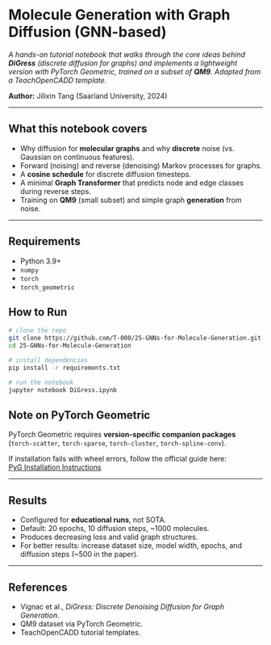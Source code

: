 # Molecule Generation with Graph Diffusion (GNN-based)

*A hands-on tutorial notebook that walks through the core ideas behind **DiGress** (discrete diffusion for graphs) and implements a lightweight version with PyTorch Geometric, trained on a subset of **QM9**. Adapted from a TeachOpenCADD template.*

**Author:** Jilixin Tang (Saarland University, 2024)

---

## What this notebook covers

- Why diffusion for **molecular graphs** and why **discrete** noise (vs. Gaussian on continuous features).
- Forward (noising) and reverse (denoising) Markov processes for graphs.
- A **cosine schedule** for discrete diffusion timesteps.
- A minimal **Graph Transformer** that predicts node and edge classes during reverse steps.
- Training on **QM9** (small subset) and simple graph **generation** from noise.

---

## Requirements

- Python 3.9+
- `numpy`
- `torch`
- `torch_geometric`


## How to Run

```bash
# clone the repo
git clone https://github.com/T-000/25-GNNs-for-Molecule-Generation.git
cd 25-GNNs-for-Molecule-Generation

# install dependencies
pip install -r requirements.txt

# run the notebook
jupyter notebook DiGress.ipynb
```

## Note on PyTorch Geometric

PyTorch Geometric requires **version-specific companion packages**  
(`torch-scatter`, `torch-sparse`, `torch-cluster`, `torch-spline-conv`).  

If installation fails with wheel errors, follow the official guide here:  
 [PyG Installation Instructions](https://pytorch-geometric.readthedocs.io/en/latest/install/installation.html)

---

## Results

- Configured for **educational runs**, not SOTA.  
- Default: 20 epochs, 10 diffusion steps, ~1000 molecules.  
- Produces decreasing loss and valid graph structures.  
- For better results: increase dataset size, model width, epochs, and diffusion steps (~500 in the paper).  

---

## References

- Vignac et al., *DiGress: Discrete Denoising Diffusion for Graph Generation*.  
- QM9 dataset via PyTorch Geometric.  
- TeachOpenCADD tutorial templates.  


